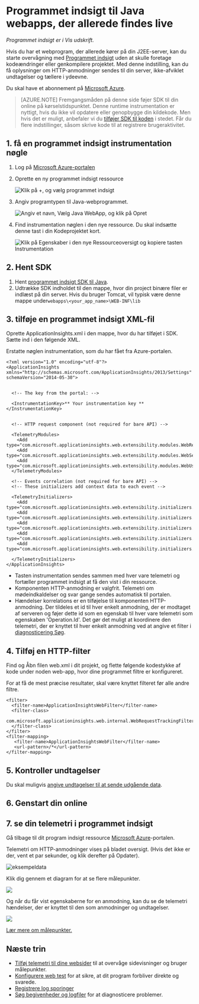 <properties 
    pageTitle="Programmet indsigt til Java webapps, der allerede findes live" 
    description="Starte overvågning af et webprogram, der allerede kører på serveren" 
    services="application-insights" 
    documentationCenter="java"
    authors="alancameronwills" 
    manager="douge"/>

<tags 
    ms.service="application-insights" 
    ms.workload="tbd" 
    ms.tgt_pltfrm="ibiza" 
    ms.devlang="na" 
    ms.topic="article" 
    ms.date="08/24/2016" 
    ms.author="awills"/>
 
# <a name="application-insights-for-java-web-apps-that-are-already-live"></a>Programmet indsigt til Java webapps, der allerede findes live

*Programmet indsigt er i Vis udskrift.*

Hvis du har et webprogram, der allerede kører på din J2EE-server, kan du starte overvågning med [Programmet indsigt](app-insights-overview.md) uden at skulle foretage kodeændringer eller genkompilere projektet. Med denne indstilling, kan du få oplysninger om HTTP-anmodninger sendes til din server, ikke-afviklet undtagelser og tællere i ydeevne.

Du skal have et abonnement på [Microsoft Azure](https://azure.com).

> [AZURE.NOTE] Fremgangsmåden på denne side føjer SDK til din online på kørselstidspunktet. Denne runtime instrumentation er nyttigt, hvis du ikke vil opdatere eller genopbygge din kildekode. Men hvis det er muligt, anbefaler vi du [tilføjer SDK til koden](app-insights-java-get-started.md) i stedet. Får du flere indstillinger, såsom skrive kode til at registrere brugeraktivitet.

## <a name="1-get-an-application-insights-instrumentation-key"></a>1. få en programmet indsigt instrumentation nøgle

1. Log på [Microsoft Azure-portalen](https://portal.azure.com)
2. Oprette en ny programmet indsigt ressource

    ![Klik på +, og vælg programmet indsigt](./media/app-insights-java-live/01-create.png)
3. Angiv programtypen til Java-webprogrammet.

    ![Angiv et navn, Vælg Java WebApp, og klik på Opret](./media/app-insights-java-live/02-create.png)
4. Find instrumentation nøglen i den nye ressource. Du skal indsætte denne tast i din Kodeprojektet kort.

    ![Klik på Egenskaber i den nye Ressourceoversigt og kopiere tasten Instrumentation](./media/app-insights-java-live/03-key.png)

## <a name="2-download-the-sdk"></a>2. Hent SDK

1. Hent [programmet indsigt SDK til Java](https://aka.ms/aijavasdk). 
2. Udtrække SDK indholdet til den mappe, hvor din project binære filer er indlæst på din server. Hvis du bruger Tomcat, vil typisk være denne mappe under`webapps\<your_app_name>\WEB-INF\lib`


## <a name="3-add-an-application-insights-xml-file"></a>3. tilføje en programmet indsigt XML-fil

Oprette ApplicationInsights.xml i den mappe, hvor du har tilføjet i SDK. Sætte ind i den følgende XML.

Erstatte nøglen instrumentation, som du har fået fra Azure-portalen.

    <?xml version="1.0" encoding="utf-8"?>
    <ApplicationInsights xmlns="http://schemas.microsoft.com/ApplicationInsights/2013/Settings" schemaVersion="2014-05-30">


      <!-- The key from the portal: -->

      <InstrumentationKey>** Your instrumentation key **</InstrumentationKey>


      <!-- HTTP request component (not required for bare API) -->

      <TelemetryModules>
        <Add type="com.microsoft.applicationinsights.web.extensibility.modules.WebRequestTrackingTelemetryModule"/>
        <Add type="com.microsoft.applicationinsights.web.extensibility.modules.WebSessionTrackingTelemetryModule"/>
        <Add type="com.microsoft.applicationinsights.web.extensibility.modules.WebUserTrackingTelemetryModule"/>
      </TelemetryModules>

      <!-- Events correlation (not required for bare API) -->
      <!-- These initializers add context data to each event -->

      <TelemetryInitializers>
        <Add   type="com.microsoft.applicationinsights.web.extensibility.initializers.WebOperationIdTelemetryInitializer"/>
        <Add type="com.microsoft.applicationinsights.web.extensibility.initializers.WebOperationNameTelemetryInitializer"/>
        <Add type="com.microsoft.applicationinsights.web.extensibility.initializers.WebSessionTelemetryInitializer"/>
        <Add type="com.microsoft.applicationinsights.web.extensibility.initializers.WebUserTelemetryInitializer"/>
        <Add type="com.microsoft.applicationinsights.web.extensibility.initializers.WebUserAgentTelemetryInitializer"/>

      </TelemetryInitializers>
    </ApplicationInsights>


* Tasten instrumentation sendes sammen med hver vare telemetri og fortæller programmet indsigt at få den vist i din ressource.
* Komponenten HTTP-anmodning er valgfrit. Telemetri om mødeindkaldelser og svar gange sendes automatisk til portalen.
* Hændelser korrelations er en tilføjelse til komponenten HTTP-anmodning. Der tildeles et id til hver enkelt anmodning, der er modtaget af serveren og føjer dette id som en egenskab til hver vare telemetri som egenskaben 'Operation.Id'. Det gør det muligt at koordinere den telemetri, der er knyttet til hver enkelt anmodning ved at angive et filter i [diagnosticering Søg](app-insights-diagnostic-search.md).


## <a name="4-add-an-http-filter"></a>4. Tilføj en HTTP-filter

Find og Åbn filen web.xml i dit projekt, og flette følgende kodestykke af kode under noden web-app, hvor dine programmet filtre er konfigureret.

For at få de mest præcise resultater, skal være knyttet filteret før alle andre filtre.

    <filter>
      <filter-name>ApplicationInsightsWebFilter</filter-name>
      <filter-class>
        com.microsoft.applicationinsights.web.internal.WebRequestTrackingFilter
      </filter-class>
    </filter>
    <filter-mapping>
       <filter-name>ApplicationInsightsWebFilter</filter-name>
       <url-pattern>/*</url-pattern>
    </filter-mapping>

## <a name="5-check-firewall-exceptions"></a>5. Kontroller undtagelser

Du skal muligvis [angive undtagelser til at sende udgående data](app-insights-ip-addresses.md).

## <a name="6-restart-your-web-app"></a>6. Genstart din online

## <a name="7-view-your-telemetry-in-application-insights"></a>7. se din telemetri i programmet indsigt

Gå tilbage til dit program indsigt ressource [Microsoft Azure](https://portal.azure.com)-portalen.

Telemetri om HTTP-anmodninger vises på bladet oversigt. (Hvis det ikke er der, vent et par sekunder, og klik derefter på Opdater).

![eksempeldata](./media/app-insights-java-live/5-results.png)
 

Klik dig gennem et diagram for at se flere målepunkter. 

![](./media/app-insights-java-live/6-barchart.png)

 

Og når du får vist egenskaberne for en anmodning, kan du se de telemetri hændelser, der er knyttet til den som anmodninger og undtagelser.
 
![](./media/app-insights-java-live/7-instance.png)


[Lær mere om målepunkter.](app-insights-metrics-explorer.md)



## <a name="next-steps"></a>Næste trin

* [Tilføj telemetri til dine websider](app-insights-web-track-usage.md) til at overvåge sidevisninger og bruger målepunkter.
* [Konfigurere web test](app-insights-monitor-web-app-availability.md) for at sikre, at dit program forbliver direkte og svarede.
* [Registrere log sporinger](app-insights-java-trace-logs.md)
* [Søg begivenheder og logfiler](app-insights-diagnostic-search.md) for at diagnosticere problemer.


 
